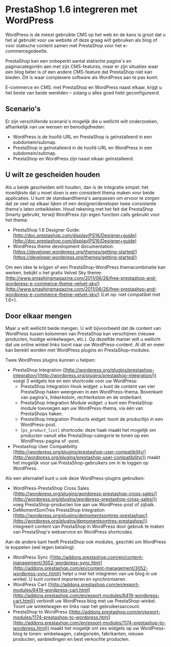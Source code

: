 # PrestaShop 1.6 integreren met WordPress

WordPress is de meest gebruikte CMS op het web en de kans is groot dat u het al gebruikt voor uw website of deze graag wilt gebruiken als blog of voor statische content samen met PrestaShop voor het e-commercegedeelte.

PrestaShop kan een onbeperkt aantal statische pagina's en paginacategoriën aan met zijn CMS-features, maar er zijn situaties waar een blog beter is of een andere CMS-feature dat PrestaShop niet kan bieden. Dit is waar complexere software als WordPress aan te pas komt.

E-commerce en CMS: met PrestaShop en WordPress naast elkaar, krijgt u het beste van beide werelden – zolang u alles goed hebt geconfigureerd.

## Scenario's <a href="#prestashop1.6integrerenmetwordpress-scenarios" id="prestashop1.6integrerenmetwordpress-scenarios"></a>

Er zijn verschillende scenario's mogelijk die u wellicht wilt onderzoeken, afhankelijk van uw wensen en benodigdheden:

* WordPress is de hoofd-URL en PrestaShop is geïnstalleerd in een subdomein/submap.
* PrestaShop is geïnstalleerd in de hoofd-URL en WordPress in een subdomein/submap.
* PrestaShop en WordPress zijn naast elkaar geïnstalleerd.

## U wilt ze gescheiden houden <a href="#prestashop1.6integrerenmetwordpress-uwiltzegescheidenhouden" id="prestashop1.6integrerenmetwordpress-uwiltzegescheidenhouden"></a>

Als u beide gescheiden wilt houden, dan is de integratie simpel: het moeilijkste dat u moet doen is een consistent thema maken voor beide applicaties. U kunt de standaardthema's aanpassen om ervoor te zorgen dat ze veel op elkaar lijken of een designer/developer twee consistente thema's laten ontwikkelen. Houd rekening met het feit dat PrestaShop Smarty gebruikt, terwijl WordPress zijn eigen function calls gebruikt voor het thema:

* PrestaShop 1.6 Designer Guide: [http://doc.prestashop.com/display/PS16/Designer+guide](http://doc.prestashop.com/display/PS16/Designer+guide)
* WordPress theme development documentation: [https://developer.wordpress.org/themes/getting-started/](https://developer.wordpress.org/themes/getting-started/)

Om een idee te krijgen of een PrestaShop-WordPress themacombinatie kan werken, bekijkt u het gratis Velvet Sky theme: [http://www.smashingmagazine.com/2011/06/26/free-prestashop-and-wordpress-e-commerce-theme-velvet-sky/](http://www.smashingmagazine.com/2011/06/26/free-prestashop-and-wordpress-e-commerce-theme-velvet-sky/) (Let op: niet compatibel met 1.6+).

## Door elkaar mengen <a href="#prestashop1.6integrerenmetwordpress-doorelkaarmengen" id="prestashop1.6integrerenmetwordpress-doorelkaarmengen"></a>

Maar u wilt wellicht beide mengen. U wilt bijvoorbeeld dat de content van WordPress tussen kolommen van PrestaShop kan verschijnen (nieuwe producten, huidige winkelwagen, etc.). Op dezelfde manier wilt u wellicht dat uw online winkel links toont naar uw WordPress-content. Al dit en meer kan bereikt worden met WordPress plugins en PrestaShop-modules.

Twee WordPress plugins kunnen u helpen:

* PrestaShop Integration ([http://wordpress.org/plugins/prestashop-integration/](http://wordpress.org/plugins/prestashop-integration/)) voegt 3 widgets toe en een shortcode voor uw WordPress:
  * PrestaShop Integration Hook widget: u kunt de content van vier PrestaShop haken weergeven in een WordPress-thema. Bovenkant van pagina's, linkerkolom, rechterkolom en de onderkant.
  * PrestaShop Integration Module widget: u kunt een PrestaShop module toevoegen aan uw WordPress-thema, via één van PrestaShops haken.
  * PrestaShop Integration Products widget: toont de productlijn in een WordPress-post.
  * `[ps_product_list]` shortcode: deze haak maakt het mogelijk om producten vanuit elke PrestaShop-categorie te tonen op een WordPress-pagina of -post.
* Prestashop User Compatibility ([http://wordpress.org/plugins/prestashop-user-compatibility/](http://wordpress.org/plugins/prestashop-user-compatibility/)) maakt het mogelijk voor uw PrestaShop-gebruikers om in te loggen op WordPress.

Als een alternatief kunt u ook deze WordPress-plugins gebruiken:

* WordPress-PrestaShop Cross Sales ([http://wordpress.org/plugins/wordpress-prestashop-cross-sales/](http://wordpress.org/plugins/wordpress-prestashop-cross-sales/)) voeg PrestaShop-producten toe aan uw WordPress-post of zijbalk.
* DeMomentSomTres PrestaShop Integration ([http://wordpress.org/plugins/demomentsomtres-prestashop/](http://wordpress.org/plugins/demomentsomtres-prestashop/)) integreert content van PrestaShop in WordPress door gebruik te maken van PrestaShop's webservice en WordPress shortcodes.

Aan de andere kant heeft PrestaShop ook modules, geschikt om WordPress te koppelen (wel tegen betaling):

* WordPress Sync ([http://addons.prestashop.com/en/content-management/3052-wordpress-sync.html](http://addons.prestashop.com/en/content-management/3052-wordpress-sync.html)) helpt u met het integreren van uw blog in uw winkel. U kunt content importeren en synchroniseren.
* WordPress Cart ([http://addons.prestashop.com/en/export-modules/6419-wordpress-cart.html](http://addons.prestashop.com/en/export-modules/6419-wordpress-cart.html)) verbindt uw WordPress blog met uw PrestaShop-winkel. Toont uw winkelwagen en links naar het gebruikersaccount.
* PrestaShop to WordPress ([http://addons.prestashop.com/en/export-modules/1174-prestashop-to-wordpress.html](http://addons.prestashop.com/en/export-modules/1174-prestashop-to-wordpress.html)) maakt het mogelijk om zes widgets op uw WordPress-blog te tonen: winkelwagen, categorieën, fabrikanten, nieuwe producten, aanbiedingen en best verkochte producten.
